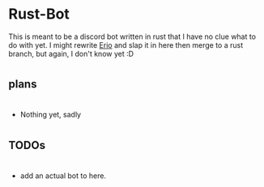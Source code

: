 # Rust-Bot

This is meant to be a discord bot written in rust that I have no clue what to do with yet.  I might rewrite [Erio](https://github.com/YaBoiJD/Erio) and slap it in here then merge to a rust branch, but again, I don't know yet :D

#
##  plans
#
- Nothing yet, sadly
#

## TODOs
#
 - add an actual bot to here.
#
